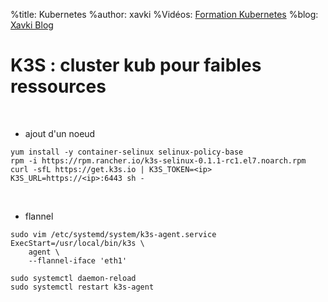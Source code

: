 %title: Kubernetes 
%author: xavki
%Vidéos: [Formation Kubernetes](https://www.youtube.com/playlist?list=PLn6POgpklwWqfzaosSgX2XEKpse5VY2v5)
%blog: [Xavki Blog](https://xavki.blog)


# K3S : cluster kub pour faibles ressources


<br>

* ajout d'un noeud

```
yum install -y container-selinux selinux-policy-base
rpm -i https://rpm.rancher.io/k3s-selinux-0.1.1-rc1.el7.noarch.rpm
curl -sfL https://get.k3s.io | K3S_TOKEN=<ip> K3S_URL=https://<ip>:6443 sh -
```

<br>

* flannel

```
sudo vim /etc/systemd/system/k3s-agent.service
ExecStart=/usr/local/bin/k3s \
    agent \
    --flannel-iface 'eth1'
```

```
sudo systemctl daemon-reload
sudo systemctl restart k3s-agent
```
